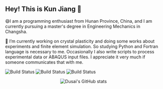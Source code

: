 <h2>Hey! This is Kun Jiang 👋</h2>
<p>
  😄I am a programming enthusiast from Hunan Province, China, and I am currently pursuing a master's degree in Engineering Mechanics in Changsha.
</p>
<p>
  🔭 I’m currently working on crystal plasticity and doing some works about experiments and finite element simulation. So studying Python and Fortran language is necessary to me. Occasionally I also  write scripts to process experimental data or ABAQUS input files. I appreciate it very much if someone communicates that with me.
</p>
<p>
<img alt="Build Status" src="https://img.shields.io/badge/Python-3.10-blue" />
<img alt="Build Status" src="https://img.shields.io/badge/Matlab-2018a-orange" />
<img alt="Build Status" src="https://img.shields.io/badge/Fortran-purple" />
</p>
<p align="center">
  <img alt="Dusai's GitHub stats" src="https://github-readme-stats.vercel.app/api?username=kun-Jiang" />
</p>
<!--
**kun-Jiang/kun-Jiang** is a ✨ _special_ ✨ repository because its `README.md` (this file) appears on your GitHub profile.

Here are some ideas to get you started:

- 🔭 I’m currently working on ...
- 🌱 I’m currently learning ...
- 👯 I’m looking to collaborate on ...
- 🤔 I’m looking for help with ...
- 💬 Ask me about ...
- 📫 How to reach me: ...
- 😄 Pronouns: ...
- ⚡ Fun fact: ...
-->
